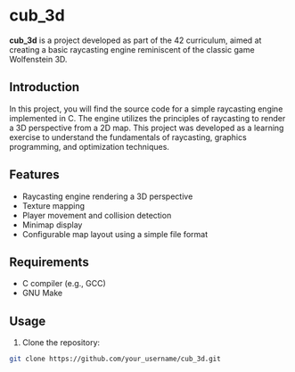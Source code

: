 # cub_3d

**cub_3d** is a project developed as part of the 42 curriculum, aimed at creating a basic raycasting engine reminiscent of the classic game Wolfenstein 3D.

## Introduction

In this project, you will find the source code for a simple raycasting engine implemented in C. The engine utilizes the principles of raycasting to render a 3D perspective from a 2D map. This project was developed as a learning exercise to understand the fundamentals of raycasting, graphics programming, and optimization techniques.

## Features

- Raycasting engine rendering a 3D perspective
- Texture mapping
- Player movement and collision detection
- Minimap display
- Configurable map layout using a simple file format

## Requirements

- C compiler (e.g., GCC)
- GNU Make

## Usage

1. Clone the repository:

```bash
git clone https://github.com/your_username/cub_3d.git
